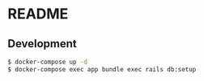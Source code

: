 # README

## Development

```bash
$ docker-compose up -d
$ docker-compose exec app bundle exec rails db:setup
```
